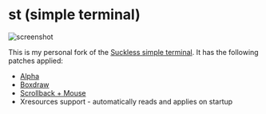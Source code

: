 # st (simple terminal)

![screenshot](https://githubusercontent.com/Babkock/st/tree/master/screenshot.png)

This is my personal fork of the [Suckless simple terminal](https://st.suckless.org). It has the following patches applied:

* [Alpha](https://st.suckless.org/patches/alpha/)
* [Boxdraw](https://st.suckless.org/patches/boxdraw/)
* [Scrollback + Mouse](https://st.suckless.org/patches/scrollback/)
* Xresources support - automatically reads and applies on startup

